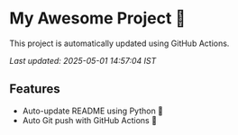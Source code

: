 # My Awesome Project 🚀

This project is automatically updated using GitHub Actions.

_Last updated: 2025-05-01 14:57:04 IST_

## Features
- Auto-update README using Python 🐍
- Auto Git push with GitHub Actions 🤖
